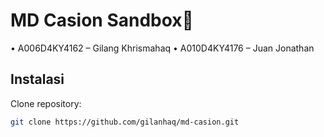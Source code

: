 # MD Casion Sandbox🥪
• A006D4KY4162 – Gilang Khrismahaq
• A010D4KY4176 – Juan Jonathan

## Instalasi
Clone repository:
```sh
git clone https://github.com/gilanhaq/md-casion.git
